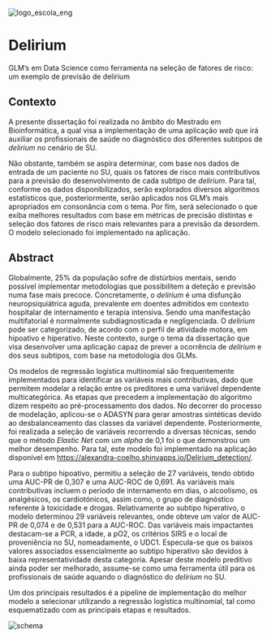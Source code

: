 ![logo_escola_eng](https://user-images.githubusercontent.com/96354274/176214605-90adc5b2-1813-4de8-99ae-37421456769c.png)

# Delirium
GLM’s em Data Science como ferramenta na seleção de fatores de risco: um exemplo de previsão de delirium


## Contexto
A presente dissertação foi realizada no âmbito do Mestrado em Bioinformática, a qual visa a implementação de uma aplicação *web* que irá auxiliar os profissionais de saúde no diagnóstico dos diferentes subtipos de *delirium* no cenário de SU. 

Não obstante, também se aspira determinar, com base nos dados de entrada de um paciente no SU, quais os fatores de risco mais contributivos para a previsão do desenvolvimento de cada subtipo de *delirium*. Para tal, conforme os dados disponibilizados, serão explorados diversos algoritmos estatísticos que, posteriormente, serão aplicados nos GLM’s mais apropriados em consonância com o tema. Por fim, será selecionado o que exiba melhores resultados com base em métricas de precisão distintas e seleção dos fatores de risco mais relevantes para a previsão da desordem. O modelo selecionado foi implementado na aplicação.

## Abstract

Globalmente, 25\% da população sofre de distúrbios mentais, sendo possível implementar metodologias que possibilitem a deteção e previsão numa fase mais precoce.
Concretamente, o *delirium* é uma disfunção neuropsiquiátrica aguda, prevalente em doentes admitidos em contexto hospitalar de internamento e terapia intensiva. Sendo uma manifestação multifatorial é normalmente subdiagnosticada e negligenciada. 
O *delirium* pode ser categorizado, de acordo com o perfil de atividade motora, em hipoativo e hiperativo. 
Neste contexto, surge o tema da dissertação que visa desenvolver uma aplicação capaz de prever a ocorrência de *delirium* e dos seus subtipos, com base na metodologia dos GLMs.

Os modelos de regressão logística multinomial são frequentemente implementados para identificar as variáveis mais contributivas, dado que permitem modelar a relação entre os preditores e uma variável dependente multicategórica.
As etapas que precedem a implementação do algoritmo dizem respeito ao pré-processamento dos dados. 
No decorrer do processo de modelação, aplicou-se o ADASYN para gerar amostras sintéticas devido ao desbalanceamento das classes da variável dependente.
Posteriormente, foi realizada a seleção de variáveis recorrendo a diversas técnicas, sendo que o método *Elastic Net* com um *alpha* de 0,1 foi o que demonstrou um melhor desempenho. Para tal, este modelo foi implementado na aplicação disponível em https://alexandra-coelho.shinyapps.io/Delirium_detection/.

Para o subtipo hipoativo, permitiu a seleção de 27 variáveis, tendo obtido uma AUC-PR de 0,307 e uma AUC-ROC de 0,691. As variáveis mais contributivas incluem o período de internamento em dias, o alcoolismo, os analgésicos, os cardiotónicos, assim como, o grupo de diagnóstico referente à toxicidade e drogas.
Relativamente ao subtipo hiperativo, o modelo determinou 29 variáveis relevantes, onde obteve um valor de AUC-PR de 0,074 e de 0,531 para a AUC-ROC. Das variáveis mais impactantes destacam-se a PCR, a idade, a pO2, os critérios SIRS e o local de proveniência no SU, nomeadamente, o UDC1.
Especula-se que os baixos valores associados essencialmente ao subtipo hiperativo são devidos à baixa representatividade desta categoria.
Apesar deste modelo preditivo ainda poder ser melhorado, assume-se como uma ferramenta útil para os profissionais de saúde aquando o diagnóstico do *delirium* no SU.

Um dos principais resultados é a pipeline de implementação do melhor modelo a selecionar utilizando a regressão logística multinomial, tal como esquematizado com as principais etapas e resultados.

![schema](https://github.com/Alexandra-Coelho/Delirium/assets/96354274/51464cf9-356b-45a5-8b04-d0161f1342cd)

